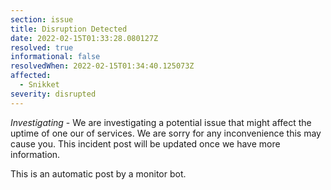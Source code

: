 ```yaml
---
section: issue
title: Disruption Detected
date: 2022-02-15T01:33:28.080127Z
resolved: true
informational: false
resolvedWhen: 2022-02-15T01:34:40.125073Z
affected:
  - Snikket
severity: disrupted
---
```

*Investigating* - We are investigating a potential issue that might affect the uptime of one our of services. We are sorry for any inconvenience this may cause you. This incident post will be updated once we have more information.

This is an automatic post by a monitor bot.
        
